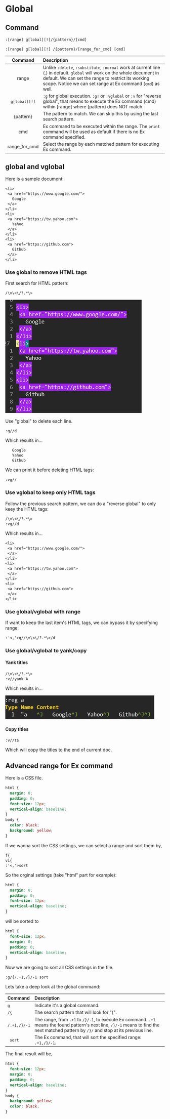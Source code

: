 # Global

## Command

```
:[range] g[lobal][!]/{pattern}/[cmd]
```

```
:[range] g[lobal][!] /{pattern}/[range_for_cmd] [cmd]
```

| Command | Description |
|:-------:|:------------|
| range | Unlike `:delete`, `:substitute`, `:normal` work at current line (.) in default. `global` will work on the whole document in default. We can set the range to restrict its working scope. Notice we can set range at Ex command (`cmd`) as well. |
| `g[lobal][!]` | `:g` for global execution. `:g!` or `:vglobal` or `:v` for "reverse global", that means to execute the Ex command (cmd) within [range] where {pattern} does NOT match.
| {pattern} | The pattern to match. We can skip this by using the last search pattern. |
| cmd | Ex command to be executed within the range. The `print` command will be used as default if there is no Ex command specified.  |
| range_for_cmd | Select the range by each matched pattern for executing Ex command. |


## global and vglobal

Here is a sample document:

```
<li>
 <a href="https://www.google.com/">
   Google
 </a>
</li>
<li>
 <a href="https://tw.yahoo.com">
   Yahoo
 </a>
</li>
<li>
 <a href="https://github.com">
   Github
 </a>
</li>
```


### Use global to remove HTML tags

First search for HTML pattern:

```
/\v\<\/?.*\>
```

![](assets/g_vg_sample-1.jpg)

Use "global" to delete each line.

```
:g//d
```

Which results in...

```
   Google
   Yahoo
   Github
```

We can print it before deleting HTML tags:

```
:vg//
```

### Use vglobal to keep only HTML tags

Follow the previous search pattern, we can do a "reverse global" to only keey the HTML tags:

```
/\v\<\/?.*\>
:vg//d
```

Which results in...

```
<li>
 <a href="https://www.google.com/">
 </a>
</li>
<li>
 <a href="https://tw.yahoo.com">
 </a>
</li>
<li>
 <a href="https://github.com">
 </a>
</li>
```

### Use global/vglobal with range

If want to keep the last item's HTML tags, we can bypass it by specifying range:

```
:'<,'>g//\v\<\/?.*\>/d
```



### Use global/vglobal to yank/copy

#### Yank titles

```
/\v\<\/?.*\>
:v//yank A
```

Which results in...

![](assets/g_vg_sample-2.jpg)


#### Copy titles

```
:v//t$
```

Which will copy the titles to the end of current doc.



## Advanced range for Ex command

Here is a CSS file.

```css
html {
  margin: 0;
  padding: 0;
  font-size: 12px;
  vertical-align: baseline;
}
body {
  color: black;
  background: yellow;
}
```

If we wanna sort the CSS settings, we can select a range and sort them by,

```
f{
vi{
:'<,'>sort
```

So the orginal settings (take "html" part for example):

```css
html {
  margin: 0;
  padding: 0;
  font-size: 12px;
  vertical-align: baseline;
}
```

will be sorted to

```css
html {
  font-size: 12px;
  margin: 0;
  padding: 0;
  vertical-align: baseline;
}
```

Now we are going to sort all CSS settings in the file.

```
:g/{/.+1,/}/-1 sort
```

Lets take a deep look at the global command:

| Command | Description |
|:--------|:------------|
| `g` | Indicate it's a global command. |
| `/{` | The search pattern that will look for "{". |
| `/.+1,/}/-1` | The range, from `.+1` to `/}/-1`, to execute Ex command. `.+1` means the found pattern's next line, `/}/-1` means to find the next matched pattern by `/}/` and stop at its previous line. |
| ` sort` | The Ex command, that will sort the specified range: `.+1,/}/-1`. |


The final result will be,

```css
html {
  font-size: 12px;
  margin: 0;
  padding: 0;
  vertical-align: baseline;
}
body {
  background: yellow;
  color: black;
}
```

